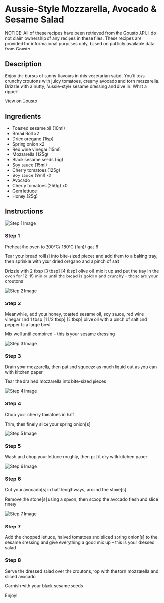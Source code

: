 # Aussie-Style Mozzarella, Avocado & Sesame Salad

NOTICE: All of these recipes have been retrieved from the Gousto API. I do not claim ownership of any recipes in these files. These recipes are provided for informational purposes only, based on publicly available data from Gousto.

## Description

Enjoy the bursts of sunny flavours in this vegetarian salad. You'll toss crunchy croutons with juicy tomatoes, creamy avocado and torn mozzarella. Drizzle with a nutty, Aussie-style sesame dressing and dive in. What a ripper!

[View on Gousto](https://www.gousto.co.uk/recipes/cookbook/aussie-mozzarella-avocado-sesame-salad)

## Ingredients

- Toasted sesame oil (10ml)
- Bread Roll x2
- Dried oregano (1tsp)
- Spring onion x2
- Red wine vinegar (15ml)
- Mozzarella (125g)
- Black sesame seeds (5g)
- Soy sauce (15ml)
- Cherry tomatoes (125g)
- Soy sauce (8ml) x0
- Avocado
- Cherry tomatoes (250g) x0
- Gem lettuce
- Honey (25g)

## Instructions

![Step 1 Image](https://production-media.gousto.co.uk/cms/recipe-step-image/2070.-step-1-x200.jpg)

### Step 1

Preheat the oven to 200°C/ 180°C (fan)/ gas 6

Tear your bread roll[s] into bite-sized pieces and add them to a baking tray, then sprinkle with your dried oregano and a pinch of salt

Drizzle with 2 tbsp <span class="text-purple">[3 tbsp]</span> <span class="text-danger">[4 tbsp]</span> olive oil, mix it up and put the tray in the oven for 12-15 min or until the bread is golden and crunchy – these are your croutons

![Step 2 Image](https://production-media.gousto.co.uk/cms/recipe-step-image/2070.-step-2-x200.jpg)

### Step 2

Meanwhile, add your honey, toasted sesame oil, soy sauce, red wine vinegar and 1 tbsp <span class="text-purple">[1 1/2 tbsp]</span> <span class="text-danger">[2 tbsp]</span> olive oil with a pinch of salt and pepper to a large bowl

Mix well until combined – this is your sesame dressing

![Step 3 Image](https://production-media.gousto.co.uk/cms/recipe-step-image/2070.-step-3-x200.jpg)

### Step 3

Drain your mozzarella, then pat and squeeze as much liquid out as you can with kitchen paper

Tear the drained mozzarella into bite-sized pieces

![Step 4 Image](https://production-media.gousto.co.uk/cms/recipe-step-image/2070.-step-4-x200.jpg)

### Step 4

Chop your cherry tomatoes in half

Trim, then finely slice your spring onion[s]

![Step 5 Image](https://production-media.gousto.co.uk/cms/recipe-step-image/2070.-step-5-x200.jpg)

### Step 5

Wash and chop your lettuce roughly, then pat it dry with kitchen paper

![Step 6 Image](https://production-media.gousto.co.uk/cms/recipe-step-image/2070.-step-6--x200.jpg)

### Step 6

Cut your avocado[s] in half lengthways, around the stone[s]

Remove the stone[s] using a spoon, then scoop the avocado flesh and slice finely

![Step 7 Image](https://production-media.gousto.co.uk/cms/recipe-step-image/2070.-step-7-x200.jpg)

### Step 7

Add the chopped lettuce, halved tomatoes and sliced spring onion[s] to the sesame dressing and give everything a good mix up – this is your dressed salad

### Step 8

Serve the dressed salad over the croutons, top with the torn mozzarella and sliced avocado

Garnish with your black sesame seeds

Enjoy!

